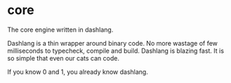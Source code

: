 # core
The core engine written in dashlang.

Dashlang is a thin wrapper around binary code. No more wastage of few milliseconds to typecheck, compile and build.
Dashlang is blazing fast. It is so simple that even our cats can code.

If you know 0 and 1, you already know dashlang.
